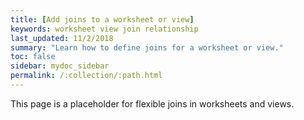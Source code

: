 ```yaml
---
title: [Add joins to a worksheet or view]
keywords: worksheet view join relationship
last_updated: 11/2/2018
summary: "Learn how to define joins for a worksheet or view."
toc: false
sidebar: mydoc_sidebar
permalink: /:collection/:path.html
---
```


This page is a placeholder for flexible joins in worksheets and views.
